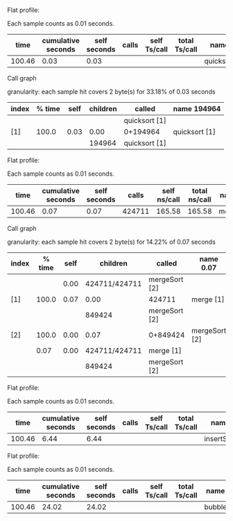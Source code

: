 Flat  profile:



Each sample counts as 0.01 seconds.

   time | cumulative seconds | self seconds | calls | self Ts/call | total Ts/call | name 
------ | ------ | ------ | ------ | ------ | ------ | ------ 
 100.46 |  0.03 |  0.03 |  |  |  |  quicksort 


Call graph





granularity: each sample hit covers 2 byte(s) for 33.18% of 0.03 seconds


 index | % time | self | children | called | name 194964 
------ | ------ | ------ | ------ | ------ | ------ 
 |  |  |  |  |  quicksort  [1]
 [1] |  100.0 |  0.03 |  0.00 |  0+194964 |  quicksort  [1]
 |  |  |  |  194964 |  quicksort  [1]




Flat  profile:



Each sample counts as 0.01 seconds.

   time | cumulative seconds | self seconds | calls | self ns/call | total ns/call | name 
------ | ------ | ------ | ------ | ------ | ------ | ------ 
 100.46 |  0.07 |  0.07 |  424711 |  165.58 |  165.58 |  merge 


Call graph





granularity: each sample hit covers 2 byte(s) for 14.22% of 0.07 seconds


 index | % time | self | children | called | name 0.07 
------ | ------ | ------ | ------ | ------ | ------ 
 |  |  |  0.00 |  424711/424711 |  mergeSort  [2]
 [1] |  100.0 |  0.07 |  0.00 |  424711 |  merge  [1]
 |  |  |  |  849424 |  mergeSort  [2]
 [2] |  100.0 |  0.00 |  0.07 |  0+849424 |  mergeSort  [2]
 |  |  0.07 |  0.00 |  424711/424711 |  merge  [1]
 |  |  |  |  849424 |  mergeSort  [2]
 
 
 Flat  profile:



Each sample counts as 0.01 seconds.

   time | cumulative seconds | self seconds | calls | self Ts/call | total Ts/call | name 
------ | ------ | ------ | ------ | ------ | ------ | ------ 
 100.46 |  6.44 |  6.44 |  |  |  |  insertSort


Flat  profile:



Each sample counts as 0.01 seconds.

   time | cumulative seconds | self seconds | calls | self Ts/call | total Ts/call | name 
------ | ------ | ------ | ------ | ------ | ------ | ------ 
 100.46 |  24.02 |  24.02 |  |  |  |  bubble 
